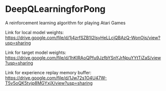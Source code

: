 # DeepQLearningforPong
A reinforcement learning algorithm for playing Atari Games

Link for local model weights: https://drive.google.com/file/d/1j4zrfSZB1I2IsyHeLLcjQBAzQ-WonOjs/view?usp=sharing 

Link for target model weights: https://drive.google.com/file/d/1hKIRAoQPfu9JzfbYSnYJrNpuYYtTiZaS/view?usp=sharing

Link for experience replay memory buffer: https://drive.google.com/file/d/1Jw72s1O4U47W-T5v5oQK5tvjp8MGYxjX/view?usp=sharing
